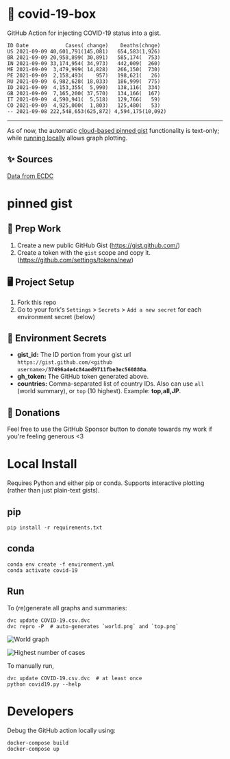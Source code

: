 # 🏥 covid-19-box

GitHub Action for injecting COVID-19 status into a gist.

```
ID Date            Cases( change)    Deaths(chnge)
US 2021-09-09 40,601,791(145,081)   654,583(1,926)
BR 2021-09-09 20,958,899( 30,891)   585,174(  753)
IN 2021-09-09 33,174,954( 34,973)   442,009(  260)
ME 2021-09-09  3,479,999( 14,828)   266,150(  730)
PE 2021-09-09  2,158,493(    957)   198,621(   26)
RU 2021-09-09  6,982,628( 18,033)   186,999(  775)
ID 2021-09-09  4,153,355(  5,990)   138,116(  334)
GB 2021-09-09  7,165,200( 37,570)   134,166(  167)
IT 2021-09-09  4,590,941(  5,518)   129,766(   59)
CO 2021-09-09  4,925,000(  1,803)   125,480(   53)
-- 2021-09-08 222,548,653(625,872) 4,594,175(10,092)
```

---

As of now, the automatic [cloud-based pinned gist](#pinned-gist) functionality is text-only;
while [running locally](#local-install) allows graph plotting.

## ✨ Sources

[Data from ECDC](https://www.ecdc.europa.eu/en/publications-data/download-todays-data-geographic-distribution-covid-19-cases-worldwide)

# pinned gist

## 🎒 Prep Work
1. Create a new public GitHub Gist (https://gist.github.com/)
1. Create a token with the `gist` scope and copy it. (https://github.com/settings/tokens/new)

## 🖥 Project Setup
1. Fork this repo
1. Go to your fork's `Settings` > `Secrets` > `Add a new secret` for each environment secret (below)

## 🤫 Environment Secrets
- **gist_id:** The ID portion from your gist url `https://gist.github.com/<github username>/`**`37496a4e4c84aed9711fbe3ec560888a`**.
- **gh_token:** The GitHub token generated above.
- **countries:** Comma-separated list of country IDs. Also can use `all` (world summary), or `top` (10 highest). Example: **top,all,JP**.

## 💸 Donations

Feel free to use the GitHub Sponsor button to donate towards my work if you're feeling generous <3

# Local Install

Requires Python and either pip or conda. Supports interactive plotting (rather than just plain-text gists).

## pip

```
pip install -r requirements.txt
```

## conda

```
conda env create -f environment.yml
conda activate covid-19
```

## Run

To (re)generate all graphs and summaries:

```
dvc update COVID-19.csv.dvc
dvc repro -P  # auto-generates `world.png` and `top.png`
```

![World graph](world.png)

![Highest number of cases](top.png)

To manually run,

```
dvc update COVID-19.csv.dvc  # at least once
python covid19.py --help
```

# Developers

Debug the GitHub action locally using:

```
docker-compose build
docker-compose up
```
